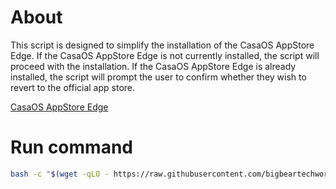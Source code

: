 # About

This script is designed to simplify the installation of the CasaOS AppStore Edge. If the CasaOS AppStore Edge is not currently installed, the script will proceed with the installation. If the CasaOS AppStore Edge is already installed, the script will prompt the user to confirm whether they wish to revert to the official app store.

[CasaOS AppStore Edge](https://github.com/WisdomSky/CasaOS-AppStore-Edge)

# Run command

```bash
bash -c "$(wget -qLO - https://raw.githubusercontent.com/bigbeartechworld/big-bear-scripts/master/casaos-appstore-edge/run.sh)"
```
